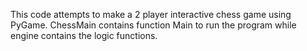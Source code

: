 This code attempts to make a 2 player interactive chess game using PyGame. ChessMain contains function Main to run the program while engine contains the logic functions.
